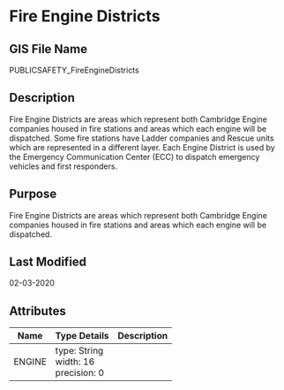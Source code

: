 # Fire Engine Districts
## GIS File Name
PUBLICSAFETY_FireEngineDistricts
## Description
<DIV STYLE="text-align:Left;"><DIV><DIV><P><SPAN>Fire Engine Districts are areas which represent both Cambridge Engine companies housed in fire stations and areas which each engine will be dispatched. Some fire stations have Ladder companies and Rescue units which are represented in a different layer. Each Engine District is used by the Emergency Communication Center (ECC) to dispatch emergency vehicles and first responders. </SPAN></P></DIV></DIV></DIV>

## Purpose
Fire Engine Districts are areas which represent both Cambridge Engine companies housed in fire stations and areas which each engine will be dispatched. 
## Last Modified
02-03-2020
## Attributes
|Name|Type Details|Description|
|----|------------|-----------|
|ENGINE|type: String<br/>width: 16<br/>precision: 0||
